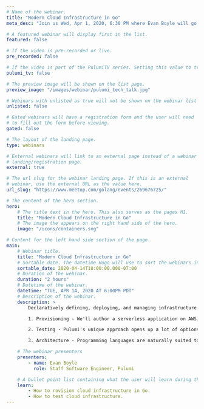 ```yaml
---
# Name of the webinar.
title: "Modern Cloud Infrastructure in Go"
meta_desc: "Join us Wed, Apr 1, 2020, 6:30 PM where Evan Boyle will go over modern cloud progamming techniques using Pulumi and Go."

# A featured webinar will display first in the list.
featured: false

# If the video is pre-recorded or live.
pre_recorded: false

# If the video is part of the PulumiTV series. Setting this value to true will list the video in the "PulumiTV" section.
pulumi_tv: false

# The preview image will be shown on the list page.
preview_image: "/images/webinar/pulumi_tech_talk.jpg"

# Webinars with unlisted as true will not be shown on the webinar list
unlisted: false

# Gated webinars will have a registration form and the user will need
# to fill out the form before viewing.
gated: false

# The layout of the landing page.
type: webinars

# External webinars will link to an external page instead of a webinar
# landing/registration page.
external: true

# The url slug for the webinar landing page. If this is an external
# webinar, use the external URL as the value here.
url_slug: "https://www.meetup.com/golang/events/269676725/"

# The content of the hero section.
hero:
    # The title text in the hero. This also serves as the pages H1.
    title: "Modern Cloud Infrastructure in Go"
    # The image the appears on the right hand side of the hero.
    image: "/icons/containers.svg"

# Content for the left hand side section of the page.
main:
    # Webinar title.
    title: "Modern Cloud Infrastructure in Go"
    # Sortable date. The datetime Hugo will use to sort the webinars in date order.
    sortable_date: 2020-04-14T18:00:00.000-07:00
    # Duration of the webinar.
    duration: "2 hours"
    # Datetime of the webinar.
    datetime: "TUE, APR 14, 2020 AT 6:00PM PDT"
    # Description of the webinar.
    description: >
        Declaratively defining, deploying, and managing infrastructure usually means breaking out of your day to day toolchain and using YAML or some sort of DSL. Learn how to automate modern infrastructure like functions, containers, and Kubernetes using Pulumi and Go. In this talk we'll explore the productivity superpowers that Pulumi brings to infrastructure:

        1. Provisioning - We'll author a serverless application on AWS, exploring Pulumi's familiar imperative approach using Go that still enables declarative state and change management.

        2. Testing - Pulumi's unique approach opens up a lot of options with unit and integration testing and gives you the confidence to move quickly.

        3. Architecture - Programming languages are naturally suited to encapsulation and abstraction. This enables us to represent our architecture in reusable components that can be published and shared across teams and organizations.

    # The webinar presenters
    presenters:
        - name: Evan Boyle
          role: Staff Software Engineer, Pulumi

    # A bullet point list containing what the user will learn during the webinar.
    learn:
        - How to rovision cloud infrastructure in Go.
        - How to test cloud infrastructure.
---
```

